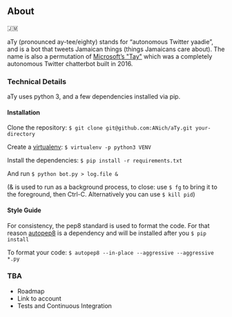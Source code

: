 ## About 

🇯🇲

aTy (pronounced ay-tee/eighty) stands for “autonomous Twitter yaadie”, and is a bot that tweets Jamaican things (things Jamaicans care about). 
The name is also a permutation of [Microsoft’s "Tay"](https://en.wikipedia.org/wiki/Tay_(bot)) which was a completely autonomous 
Twitter chatterbot built in 2016. 

### Technical Details

aTy uses python 3, and a few dependencies installed via pip. 

#### Installation 

Clone the repository: `$ git clone git@github.com:ANich/aTy.git your-directory`

Create a [virtualenv](http://docs.python-guide.org/en/latest/dev/virtualenvs/): `$ virtualenv -p python3 VENV`

Install the dependencies: `$ pip install -r requirements.txt`

And run  `$ python bot.py > log.file &`

(& is used to run as a background process, to close: use `$ fg` to bring it to the foreground, then Ctrl-C. Alternatively you can use `$ kill pid`)

#### Style Guide

For consistency, the pep8 standard is used to format the code. For that reason [autopep8](https://pypi.python.org/pypi/autopep8) is a dependency
and will be installed after you `$ pip install`

To format your code: `$ autopep8 --in-place --aggressive --aggressive *.py`

### TBA
- Roadmap
- Link to account
- Tests and Continuous Integration
